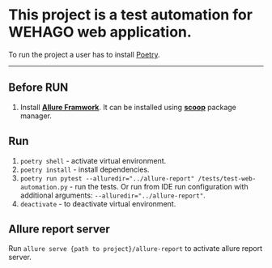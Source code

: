 # This project is a test automation for WEHAGO web application.

To run the project a user has to install [Poetry](https://python-poetry.org/).

---

## Before RUN

1. Install **[Allure Framwork](https://github.com/allure-framework/allure2)**. It can be installed
   using **[scoop](https://scoop.sh/)** package manager.

## Run

1. `poetry shell` - activate virtual environment.
2. `poetry install` - install dependencies.
3. `poetry run pytest --alluredir="../allure-report" /tests/test-web-automation.py` - run the tests. Or run from IDE run
   configuration with additional arguments: `--alluredir="../allure-report"`.
4. `deactivate` - to deactivate virtual environment.

## Allure report server

Run `allure serve {path to project}/allure-report` to activate allure report server.